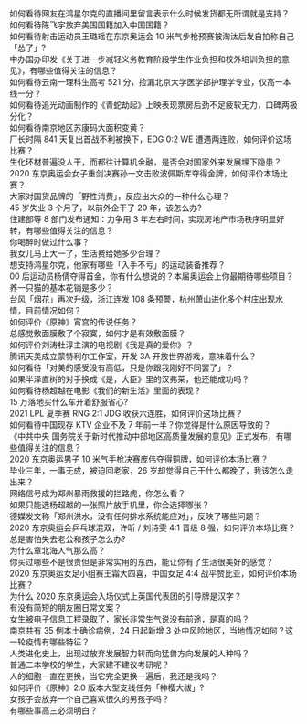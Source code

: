 如何看待网友在鸿星尔克的直播间里留言表示什么时候发货都无所谓就是支持？  
如何看待陈飞宇放弃美国国籍加入中国国籍？  
如何看待射击运动员王璐瑶在东京奥运会 10 米气步枪预赛被淘汰后发自拍称自己「怂了」?  
中办国办印发《关于进一步减轻义务教育阶段学生作业负担和校外培训负担的意见》，有哪些值得关注的信息？  
如何看待云南一理科生高考 521 分，捡漏北京大学医学部护理学专业，仅高一本线一分？  
如何看待追光动画制作的《青蛇劫起》上映表现票房后劲不足疲软无力，口碑两极分化？  
如何看待南京地区苏康码大面积变黄？  
厂长时隔 841 天复出首战不利被换下，EDG 0:2 WE 遭遇两连败，如何评价这场比赛？  
生化环材普遍没人干，而都往计算机金融，是否会对国家外来发展埋下隐患？  
2020 东京奥运会女子重剑决赛孙一文击败波佩斯库夺得金牌，如何评价本场比赛？  
大家对国货品牌的「野性消费」，反应出大众的一种什么心理？  
45 岁失业 3 个月了，以前外企干了 20 年，该怎么办?  
住建部等 8 部门发布通知：力争用 3 年左右时间，实现房地产市场秩序明显好转，有哪些值得关注的信息？  
你喝醉时做过什么事？  
我女儿马上大一了，生活费给她多少合理？  
想支持鸿星尔克，他家有哪些「入手不亏」的运动装备推荐？  
00 后运动员杨倩夺得首金，你有什么想说的？本届奥运会上你最期待哪些项目？  
养一只猫的基本花销是多少？  
台风「烟花」再次升级，浙江连发 108 条预警，杭州萧山进化多个村庄出现水情，目前情况如何？  
如何评价《原神》宵宫的传说任务？  
总感觉敷面膜敷了个寂寞，如何才是有效敷面膜？  
如何评价刘涛杜淳主演的电视剧《我是真的爱你》？  
腾讯天美成立蒙特利尔工作室，开发 3A 开放世界游戏，意味着什么？  
如何看待「对美的感受没有高低，只是你跟我刚好不同罢了」？  
如果半泽直树的对手换成《是，大臣》里的汉弗莱，他还能成功吗？  
如何看待杨超越在电影《我们的新生活》里面的表现？  
15 万落地买什么车开着舒服省心?  
2021 LPL 夏季赛 RNG 2:1 JDG 收获六连胜，如何评价这场比赛？  
如何看待中国现存 KTV 企业不及 7 年前一半？你觉得是什么原因导致的？  
《中共中央 国务院关于新时代推动中部地区高质量发展的意见》正式发布，有哪些值得关注的信息？  
2020 东京奥运男子 10 米气手枪决赛庞伟夺得铜牌，如何评价本场比赛？  
毕业三年，一事无成，被迫回老家，26 岁却觉得自己干什么都晚了，我该怎么走出来？  
网络信号成为郑州暴雨救援的拦路虎，你怎么看？  
如果只能选杨超越的一张照片放手机里，你会选择哪张？  
德媒发文称「郑州洪水，没有任何排水系统能应对」，反映了哪些问题？  
2020 东京奥运会乒乓球混双，许昕 / 刘诗雯 4:1 晋级 8 强，如何评价本场比赛？  
总是害怕失去老公和孩子怎么办?  
为什么章北海人气那么高？  
你买过哪些不是很贵但是非常实用的东西，能让你有了生活很美好的感觉？  
2020 东京奥运女足小组赛王霜大四喜，中国女足 4:4 战平赞比亚，如何评价本场比赛？  
为什么 2020 东京奥运会入场仪式上英国代表团的引导牌是汉字？  
有没有简短的朋友圈日常文案？  
女生被电子信息工程录取了，家长非常生气说没有前途，是真的吗？  
南京共有 35 例本土确诊病例，24 日起新增 3 处中风险地区，当地情况如何？这一轮疫情有哪些特征？  
人类进化史上，出现过放弃发展智力转而向猛兽方向发展的人种吗？  
普通二本学校的学生，大家建不建议考研呢？  
人的细胞一直在更换，当它完全更换一遍后，我还是我吗？  
如何评价《原神》2.0 版本大型支线任务「神樱大祓」?  
女孩子会放弃一个自己喜欢很久的男孩子吗？  
有哪些事高三必须明白？  
